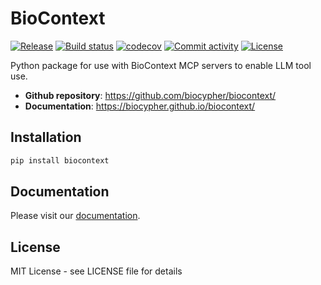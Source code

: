 # BioContext

[![Release](https://img.shields.io/github/v/release/biocypher/biocontext)](https://img.shields.io/github/v/release/biocypher/biocontext)
[![Build status](https://img.shields.io/github/actions/workflow/status/biocypher/biocontext/main.yml?branch=main)](https://github.com/biocypher/biocontext/actions/workflows/main.yml?query=branch%3Amain)
[![codecov](https://codecov.io/gh/biocypher/biocontext/branch/main/graph/badge.svg)](https://codecov.io/gh/biocypher/biocontext)
[![Commit activity](https://img.shields.io/github/commit-activity/m/biocypher/biocontext)](https://img.shields.io/github/commit-activity/m/biocypher/biocontext)
[![License](https://img.shields.io/github/license/biocypher/biocontext)](https://img.shields.io/github/license/biocypher/biocontext)

Python package for use with BioContext MCP servers to enable LLM tool use.

- **Github repository**: <https://github.com/biocypher/biocontext/>
- **Documentation**: <https://biocypher.github.io/biocontext/>

## Installation

```bash
pip install biocontext
```

## Documentation

Please visit our [documentation](https://biocypher.github.io/biocontext/).

## License

MIT License - see LICENSE file for details
